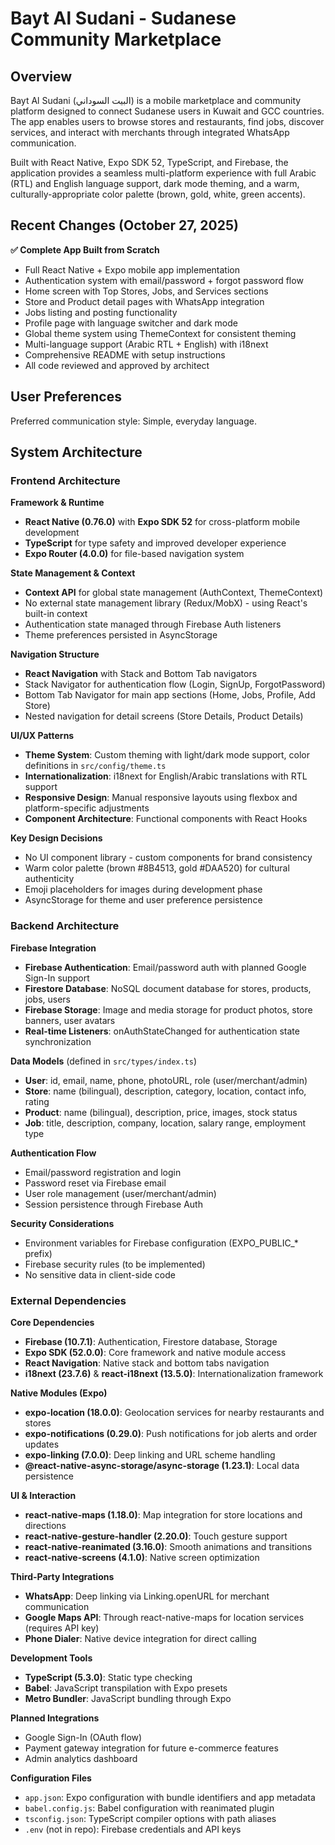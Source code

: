 # Bayt Al Sudani - Sudanese Community Marketplace

## Overview

Bayt Al Sudani (البيت السوداني) is a mobile marketplace and community platform designed to connect Sudanese users in Kuwait and GCC countries. The app enables users to browse stores and restaurants, find jobs, discover services, and interact with merchants through integrated WhatsApp communication.

Built with React Native, Expo SDK 52, TypeScript, and Firebase, the application provides a seamless multi-platform experience with full Arabic (RTL) and English language support, dark mode theming, and a warm, culturally-appropriate color palette (brown, gold, white, green accents).

## Recent Changes (October 27, 2025)

**✅ Complete App Built from Scratch**
- Full React Native + Expo mobile app implementation
- Authentication system with email/password + forgot password flow
- Home screen with Top Stores, Jobs, and Services sections
- Store and Product detail pages with WhatsApp integration
- Jobs listing and posting functionality
- Profile page with language switcher and dark mode
- Global theme system using ThemeContext for consistent theming
- Multi-language support (Arabic RTL + English) with i18next
- Comprehensive README with setup instructions
- All code reviewed and approved by architect

## User Preferences

Preferred communication style: Simple, everyday language.

## System Architecture

### Frontend Architecture

**Framework & Runtime**
- **React Native (0.76.0)** with **Expo SDK 52** for cross-platform mobile development
- **TypeScript** for type safety and improved developer experience
- **Expo Router (4.0.0)** for file-based navigation system

**State Management & Context**
- **Context API** for global state management (AuthContext, ThemeContext)
- No external state management library (Redux/MobX) - using React's built-in context
- Authentication state managed through Firebase Auth listeners
- Theme preferences persisted in AsyncStorage

**Navigation Structure**
- **React Navigation** with Stack and Bottom Tab navigators
- Stack Navigator for authentication flow (Login, SignUp, ForgotPassword)
- Bottom Tab Navigator for main app sections (Home, Jobs, Profile, Add Store)
- Nested navigation for detail screens (Store Details, Product Details)

**UI/UX Patterns**
- **Theme System**: Custom theming with light/dark mode support, color definitions in `src/config/theme.ts`
- **Internationalization**: i18next for English/Arabic translations with RTL support
- **Responsive Design**: Manual responsive layouts using flexbox and platform-specific adjustments
- **Component Architecture**: Functional components with React Hooks

**Key Design Decisions**
- No UI component library - custom components for brand consistency
- Warm color palette (brown #8B4513, gold #DAA520) for cultural authenticity
- Emoji placeholders for images during development phase
- AsyncStorage for theme and user preference persistence

### Backend Architecture

**Firebase Integration**
- **Firebase Authentication**: Email/password auth with planned Google Sign-In support
- **Firestore Database**: NoSQL document database for stores, products, jobs, users
- **Firebase Storage**: Image and media storage for product photos, store banners, user avatars
- **Real-time Listeners**: onAuthStateChanged for authentication state synchronization

**Data Models** (defined in `src/types/index.ts`)
- **User**: id, email, name, phone, photoURL, role (user/merchant/admin)
- **Store**: name (bilingual), description, category, location, contact info, rating
- **Product**: name (bilingual), description, price, images, stock status
- **Job**: title, description, company, location, salary range, employment type

**Authentication Flow**
- Email/password registration and login
- Password reset via Firebase email
- User role management (user/merchant/admin)
- Session persistence through Firebase Auth

**Security Considerations**
- Environment variables for Firebase configuration (EXPO_PUBLIC_* prefix)
- Firebase security rules (to be implemented)
- No sensitive data in client-side code

### External Dependencies

**Core Dependencies**
- **Firebase (10.7.1)**: Authentication, Firestore database, Storage
- **Expo SDK (52.0.0)**: Core framework and native module access
- **React Navigation**: Native stack and bottom tabs navigation
- **i18next (23.7.6)** & **react-i18next (13.5.0)**: Internationalization framework

**Native Modules (Expo)**
- **expo-location (18.0.0)**: Geolocation services for nearby restaurants and stores
- **expo-notifications (0.29.0)**: Push notifications for job alerts and order updates
- **expo-linking (7.0.0)**: Deep linking and URL scheme handling
- **@react-native-async-storage/async-storage (1.23.1)**: Local data persistence

**UI & Interaction**
- **react-native-maps (1.18.0)**: Map integration for store locations and directions
- **react-native-gesture-handler (2.20.0)**: Touch gesture support
- **react-native-reanimated (3.16.0)**: Smooth animations and transitions
- **react-native-screens (4.1.0)**: Native screen optimization

**Third-Party Integrations**
- **WhatsApp**: Deep linking via Linking.openURL for merchant communication
- **Google Maps API**: Through react-native-maps for location services (requires API key)
- **Phone Dialer**: Native device integration for direct calling

**Development Tools**
- **TypeScript (5.3.0)**: Static type checking
- **Babel**: JavaScript transpilation with Expo presets
- **Metro Bundler**: JavaScript bundling through Expo

**Planned Integrations**
- Google Sign-In (OAuth flow)
- Payment gateway integration for future e-commerce features
- Admin analytics dashboard

**Configuration Files**
- `app.json`: Expo configuration with bundle identifiers and app metadata
- `babel.config.js`: Babel configuration with reanimated plugin
- `tsconfig.json`: TypeScript compiler options with path aliases
- `.env` (not in repo): Firebase credentials and API keys